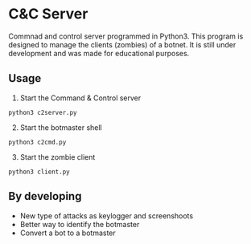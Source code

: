 # C&C Server

Commnad and control server programmed in Python3. This program is designed to manage the clients (zombies) of a botnet. It is still under development and was made for educational purposes.

## Usage
1. Start the Command & Control server
```
python3 c2server.py
```

2. Start the botmaster shell
```
python3 c2cmd.py
```

3. Start the zombie client
```
python3 client.py
``` 

## By developing
- New type of attacks as keylogger and screenshoots
- Better way to identify the botmaster
- Convert a bot to a botmaster
